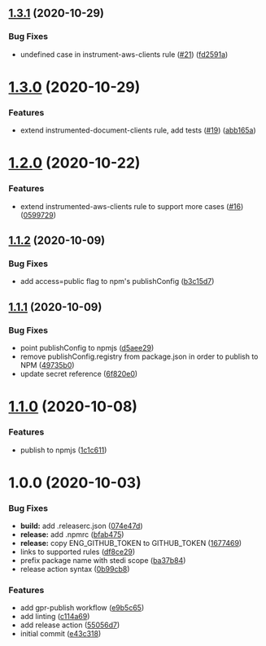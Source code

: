 ## [1.3.1](https://github.com/Stedi/eslint-plugin-stedi-aws-rules/compare/v1.3.0...v1.3.1) (2020-10-29)


### Bug Fixes

* undefined case in instrument-aws-clients rule ([#21](https://github.com/Stedi/eslint-plugin-stedi-aws-rules/issues/21)) ([fd2591a](https://github.com/Stedi/eslint-plugin-stedi-aws-rules/commit/fd2591ae4c67f72d059a6af3f29e37fac38436e4))

# [1.3.0](https://github.com/Stedi/eslint-plugin-stedi-aws-rules/compare/v1.2.0...v1.3.0) (2020-10-29)


### Features

* extend instrumented-document-clients rule, add tests ([#19](https://github.com/Stedi/eslint-plugin-stedi-aws-rules/issues/19)) ([abb165a](https://github.com/Stedi/eslint-plugin-stedi-aws-rules/commit/abb165a965676a45ba48986d823864abb0d20c38))

# [1.2.0](https://github.com/Stedi/eslint-plugin-stedi-aws-rules/compare/v1.1.2...v1.2.0) (2020-10-22)


### Features

* extend instrumented-aws-clients rule to support more cases ([#16](https://github.com/Stedi/eslint-plugin-stedi-aws-rules/issues/16)) ([0599729](https://github.com/Stedi/eslint-plugin-stedi-aws-rules/commit/0599729ddb0b7bd6c46d7a262432a64af4b4e24a))

## [1.1.2](https://github.com/Stedi/eslint-plugin-stedi-aws-rules/compare/v1.1.1...v1.1.2) (2020-10-09)


### Bug Fixes

* add access=public flag to npm's publishConfig ([b3c15d7](https://github.com/Stedi/eslint-plugin-stedi-aws-rules/commit/b3c15d7cca19f6c362e909a6d4f7552eb004b195))

## [1.1.1](https://github.com/Stedi/eslint-plugin-stedi-aws-rules/compare/v1.1.0...v1.1.1) (2020-10-09)


### Bug Fixes

* point publishConfig to npmjs ([d5aee29](https://github.com/Stedi/eslint-plugin-stedi-aws-rules/commit/d5aee291f6fb21d9ef9492e551bd31df5f3a49c8))
* remove publishConfig.registry from package.json in order to publish to NPM ([49735b0](https://github.com/Stedi/eslint-plugin-stedi-aws-rules/commit/49735b0bdf86112e17302562dcf45d22caa6e268))
* update secret reference ([6f820e0](https://github.com/Stedi/eslint-plugin-stedi-aws-rules/commit/6f820e0ad839780339ec038889f00a8e3bdf9b2d))

# [1.1.0](https://github.com/Stedi/eslint-plugin-stedi-aws-rules/compare/v1.0.0...v1.1.0) (2020-10-08)


### Features

* publish to npmjs ([1c1c611](https://github.com/Stedi/eslint-plugin-stedi-aws-rules/commit/1c1c6111716eb9c7479f32b05ea301b452945d69))

# 1.0.0 (2020-10-03)


### Bug Fixes

* **build:** add .releaserc.json ([074e47d](https://github.com/Stedi/eslint-plugin-stedi-aws-rules/commit/074e47da97f25e232046fa6a5d6bd04ddbf8bdf0))
* **release:** add .npmrc ([bfab475](https://github.com/Stedi/eslint-plugin-stedi-aws-rules/commit/bfab4758f0bb370d84ea4bdb26c2cb86c2ee97c0))
* **release:** copy ENG_GITHUB_TOKEN to GITHUB_TOKEN ([1677469](https://github.com/Stedi/eslint-plugin-stedi-aws-rules/commit/1677469239dc7abf6b594cfdc19fb05c87bcd2bb))
* links to supported rules ([df8ce29](https://github.com/Stedi/eslint-plugin-stedi-aws-rules/commit/df8ce29807ab77bed2ab047f5bd238574e9e9519))
* prefix package name with stedi scope ([ba37b84](https://github.com/Stedi/eslint-plugin-stedi-aws-rules/commit/ba37b8452e3b79e31cc0518dcdde8ef711faa742))
* release action syntax ([0b99cb8](https://github.com/Stedi/eslint-plugin-stedi-aws-rules/commit/0b99cb8006c6125312823c10652fb48a99fbf5ad))


### Features

* add gpr-publish workflow ([e9b5c65](https://github.com/Stedi/eslint-plugin-stedi-aws-rules/commit/e9b5c658ac261821925e195b674cfc75d2e1842d))
* add linting ([c114a69](https://github.com/Stedi/eslint-plugin-stedi-aws-rules/commit/c114a6969fbf2e377675a2b78cb908f5c5cc507b))
* add release action ([55056d7](https://github.com/Stedi/eslint-plugin-stedi-aws-rules/commit/55056d7b5f3f8d5bc98285a84ee9a49ffc5fba99))
* initial commit ([e43c318](https://github.com/Stedi/eslint-plugin-stedi-aws-rules/commit/e43c31836775e60b14666bae95a73670e2879211))
